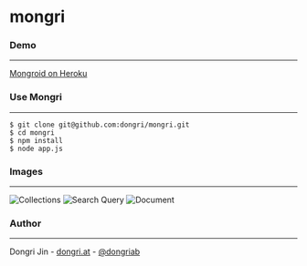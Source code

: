 mongri
=========

### Demo
------
[Mongroid on Heroku](http://mongri.herokuapp.com)

### Use Mongri
------
```
$ git clone git@github.com:dongri/mongri.git
$ cd mongri
$ npm install
$ node app.js
```

### Images
------
![Collections](https://raw.github.com/dongri/mongoroid/master/public/images/demo/collections.png)
![Search Query](https://raw.github.com/dongri/mongoroid/master/public/images/demo/query.png)
![Document](https://raw.github.com/dongri/mongoroid/master/public/images/demo/document.png)

### Author
------
Dongri Jin - [dongri.at](http://dongri.at) - [@dongriab](http://twitter.com/dongriab)
